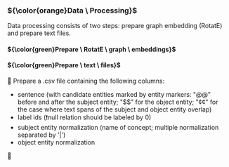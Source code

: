 ### ${\color{orange}Data \ Processing}$

Data processing consists of two steps: prepare graph embedding (RotatE) and prepare text files.

#### ${\color{green}Prepare \ RotatE \ graph \ embeddings}$

#### ${\color{green}Prepare \ text \ files}$

🔴 Prepare a .csv file containing the following columns:

- sentence (with candidate entities marked by entity markers: "@@" before and after the subject entity; "$$" for the object entity; "¢¢" for the case where text spans of the subject and object entity overlap)
- label ids (❗null relation should be labeled by 0)
- subject entity normalization (name of concept; multiple normalization separated by '|')
- object entity normalization

🔴 
